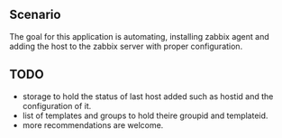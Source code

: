 Scenario
--------

The goal for this application is automating, installing zabbix agent
and adding the host to the zabbix server with proper configuration. 

TODO
----

* storage to hold the status of last host added such as hostid and the 
  configuration of it.
* list of templates and groups to hold theire groupid and templateid.
* more recommendations are welcome.
